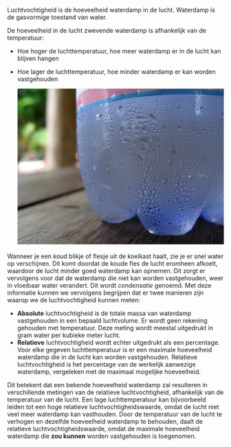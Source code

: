 Luchtvochtigheid is de hoeveelheid waterdamp in de lucht. Waterdamp is de gasvormige toestand van water.

De hoeveelheid in de lucht zwevende waterdamp is afhankelijk van de temperatuur:
- Hoe hoger de luchttemperatuur, hoe meer waterdamp er in de lucht kan blijven hangen
- Hoe lager de luchttemperatuur, hoe minder waterdamp er kan worden vastgehouden

    ![](images/condensation.jpg)

Wanneer je een koud blikje of flesje uit de koelkast haalt, zie je er snel water op verschijnen. Dit komt doordat de koude fles de lucht eromheen afkoelt, waardoor de lucht minder goed waterdamp kan opnemen. Dit zorgt er vervolgens voor dat de waterdamp die niet kan worden vastgehouden, weer in vloeibaar water verandert. Dit wordt *condensatie* genoemd. Met deze informatie kunnen we vervolgens begrijpen dat er twee manieren zijn waarop we de luchtvochtigheid kunnen meten:

- **Absolute** luchtvochtigheid is de totale massa van waterdamp vastgehouden in een bepaald luchtvolume. Er wordt geen rekening gehouden met temperatuur. Deze meting wordt meestal uitgedrukt in gram water per kubieke meter lucht.
- **Relatieve** luchtvochtigheid wordt echter uitgedrukt als een percentage. Voor elke gegeven luchttemperatuur is er een maximale hoeveelheid waterdamp die in de lucht kan worden vastgehouden. Relatieve luchtvochtigheid is het percentage van de werkelijk aanwezige waterdamp, vergeleken met de maximaal mogelijke hoeveelheid.

Dit betekent dat een bekende hoeveelheid waterdamp zal resulteren in verschillende metingen van de relatieve luchtvochtigheid, afhankelijk van de temperatuur van de lucht. Een lage luchttemperatuur kan bijvoorbeeld leiden tot een hoge relatieve luchtvochtigheidswaarde, omdat de lucht niet veel meer waterdamp kan vasthouden. Door de temperatuur van de lucht te verhogen en dezelfde hoeveelheid waterdamp te behouden, daalt de relatieve luchtvochtigheidswaarde, omdat de maximale hoeveelheid waterdamp die **zou kunnen** worden vastgehouden is toegenomen.

